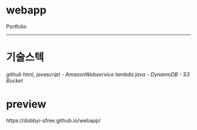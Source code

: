 # webapp
Portfolio

---

<h1>기술스텍</h1>


<h6>github html, javascript - AmazonWebservice lambda java - DynamoDB - S3 Bucket</h6>

<h1>preview</h1>
https://dobbyi-sfree.github.io/webapp/
